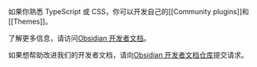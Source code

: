 如果你熟悉 TypeScript 或 CSS，你可以开发自己的[[Community plugins]]和[[Themes]]。

了解更多信息，请访问[Obsidian 开发者文档](https://docs.obsidian.md)。

如果想帮助改进我们的开发者文档，请向[Obsidian 开发者文档仓库](https://github.com/obsidianmd/obsidian-developer-docs)提交请求。